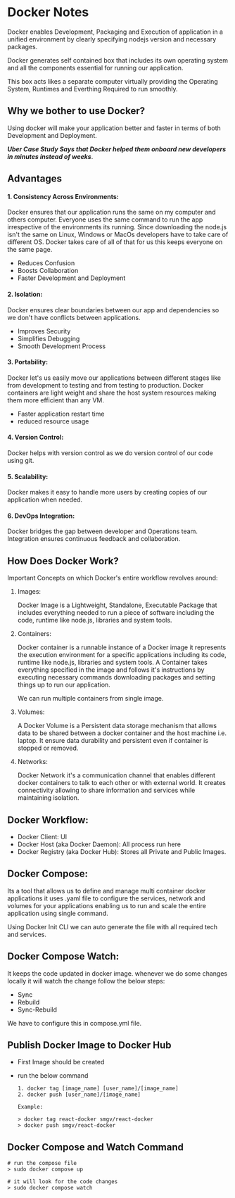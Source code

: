 # Docker Notes

Docker enables Development, Packaging and Execution of application in a unified environment by clearly specifying nodejs version and necessary packages.

Docker generates self contained box that includes its own operating system and all the components essential for running our application.

This box acts likes a separate computer virtually providing the Operating System, Runtimes and Everthing Required to run smoothly.

## Why we bother to use Docker?

Using docker will make your application better and faster in terms of both Development and Deployment.

**_Uber Case Study Says that Docker helped them onboard new developers in minutes instead of weeks_**.

## Advantages

#### 1. Consistency Across Environments:

Docker ensures that our application runs the same on my computer and others computer. Everyone uses the same command to run the app irrespective of the environments its running. Since downloading the node.js isn't the same on Linux, Windows or MacOs developers have to take care of different OS. Docker takes care of all of that for us this keeps everyone on the same page.

- Reduces Confusion
- Boosts Collaboration
- Faster Development and Deployment

#### 2. Isolation:

Docker ensures clear boundaries between our app and dependencies so we don't have conflicts between applications.

- Improves Security
- Simplifies Debugging
- Smooth Development Process

#### 3. Portability:

Docker let's us easily move our applications between different stages like from development to testing and from testing to production. Docker containers are light weight and share the host system resources making them more efficient than any VM.

- Faster application restart time
- reduced resource usage

#### 4. Version Control:

Docker helps with version control as we do version control of our code using git.

#### 5. Scalability:

Docker makes it easy to handle more users by creating copies of our application when needed.

#### 6. DevOps Integration:

Docker bridges the gap between developer and Operations team. Integration ensures continuous feedback and collaboration.

## How Does Docker Work?

Important Concepts on which Docker's entire workflow revolves around:

1. Images:

   Docker Image is a Lightweight, Standalone, Executable Package that includes everything needed to run a piece of software including the code, runtime like node.js, libraries and system tools.

2. Containers:

   Docker container is a runnable instance of a Docker image it represents the execution environment for a specific applications including its code, runtime like node.js, libraries and system tools. A Container takes everything specified in the image and follows it's instructions by executing necessary commands downloading packages and setting things up to run our application.

   We can run multiple containers from single image.

3. Volumes:

   A Docker Volume is a Persistent data storage mechanism that allows data to be shared between a docker container and the host machine i.e. laptop. It ensure data durability and persistent even if container is stopped or removed.

4. Networks:

   Docker Network it's a communication channel that enables different docker containers to talk to each other or with external world. It creates connectivity allowing to share information and services while maintaining isolation.

## Docker Workflow:

- Docker Client: UI
- Docker Host (aka Docker Daemon): All process run here
- Docker Registry (aka Docker Hub): Stores all Private and Public Images.

## Docker Compose:

Its a tool that allows us to define and manage multi container docker applications it uses .yaml file to configure the services, network and volumes for your applications enabling us to run and scale the entire application using single command.

Using Docker Init CLI we can auto generate the file with all required tech and services.

## Docker Compose Watch:

It keeps the code updated in docker image. whenever we do some changes locally it will watch the change follow the below steps:

- Sync
- Rebuild
- Sync-Rebuild

We have to configure this in compose.yml file.

## Publish Docker Image to Docker Hub

- First Image should be created
- run the below command

  ```
  1. docker tag [image_name] [user_name]/[image_name]
  2. docker push [user_name]/[image_name]

  Example:

  > docker tag react-docker smgv/react-docker
  > docker push smgv/react-docker
  ```

## Docker Compose and Watch Command

```
# run the compose file
> sudo docker compose up

# it will look for the code changes
> sudo docker compose watch
```
